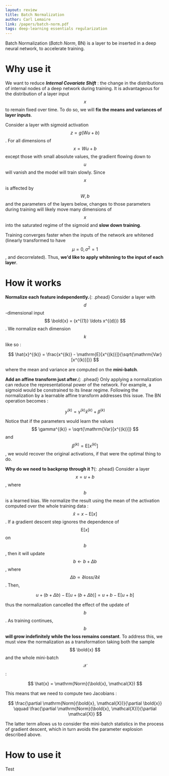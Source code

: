 ```yaml
---
layout: review
title: Batch Normalization
author: Carl Lemaire
link: /papers/batch-norm.pdf
tags: deep-learning essentials regularization
---
```


Batch Normalization (_Batch Norm_, BN) is a layer to be inserted in a deep neural network, to accelerate training.

# Why use it

We want to reduce _**Internal Covariate Shift**_ : the change in the distributions of internal nodes of a deep network during training. It is advantageous for the distribution of a layer input $$ x $$ to remain fixed over time. To do so, we will **fix the means and variances of layer inputs**.

Consider a layer with sigmoid activation $$ z = g(Wu + b) $$. For all dimensions of $$ x = Wu + b $$ except those with small absolute values, the gradient flowing down to $$ u $$ will vanish and the model will train slowly. Since $$ x $$ is affected by $$ W, b $$ and the parameters of the layers below, changes to those parameters during training will likely move many dimensions of $$ x $$ into the saturated regime of the sigmoid and **slow down training**.

Training converges faster when the inputs of the network are whitened (linearly transformed to have $$ \mu = 0, \sigma^2 = 1 $$, and decorrelated). Thus, **we'd like to apply whitening to the input of each layer**.

# How it works

**Normalize each feature independently.**{: .phead} Consider a layer with $$ d $$-dimensional input $$ \bold{x} = (x^{(1)} \ldots x^{(d)}) $$. We normalize each dimension $$ k $$ like so :

$$ \hat{x}^{(k)} = \frac{x^{(k)} - \mathrm{E}[x^{(k)}]}{\sqrt{\mathrm{Var}[x^{(k)}]}} $$

where the mean and variance are computed on the **mini-batch**.

**Add an affine transform just after.**{: .phead} Only applying a normalization can reduce the representational power of the network. For example, a sigmoid would be constrained to its linear regime. Following the normalization by a learnable affine transform addresses this issue. The BN operation becomes :

$$ y^{(k)} = \gamma^{(k)}\hat{x}^{(k)} + \beta^{(k)} $$

Notice that if the parameters would learn the values $$ \gamma^{(k)} = \sqrt{\mathrm{Var}[x^{(k)}]} $$ and $$ \beta^{(k)} = \mathrm{E}[x^{(k)}] $$, we would recover the original activations, if that were the optimal thing to do.

**Why do we need to backprop through it ?**{: .phead} Consider a layer $$ x = u + b $$, where $$ b $$ is a learned bias. We normalize the result using the mean of the activation computed over the whole training data : $$ \hat{x} = x - \mathrm{E}[x] $$. If a gradient descent step ignores the dependence of $$ \mathrm{E}[x] $$ on $$ b $$, then it will update $$ b \leftarrow b + \Delta b $$, where $$ \Delta b \propto \partial \text{loss} / \partial \hat{x} $$. Then,
  
$$ u + (b + \Delta b) - \mathrm{E}[u + (b + \Delta b)] = u + b - \mathrm{E}[u + b] $$

thus the normalization cancelled the effect of the update of $$ b $$. As training continues, $$ b $$ **will grow indefinitely while the loss remains constant**. To address this, we must view the normalization as a transformation taking both the sample $$ \bold{x} $$ and the whole mini-batch $$ \mathcal{X} $$ :

$$ \hat{x} = \mathrm{Norm}(\bold{x}, \mathcal{X}) $$

This means that we need to compute two Jacobians :

$$ \frac{\partial \mathrm{Norm}(\bold{x}, \mathcal{X})}{\partial \bold{x}} \qquad \frac{\partial \mathrm{Norm}(\bold{x}, \mathcal{X})}{\partial \mathcal{X}} $$

The latter term allows us to consider the mini-batch statistics in the process of gradient descent, which in turn avoids the parameter explosion described above.

# How to use it

Test